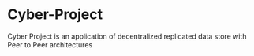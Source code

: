 # Cyber-Project
Cyber Project is an application of decentralized replicated data store with Peer to Peer architectures
